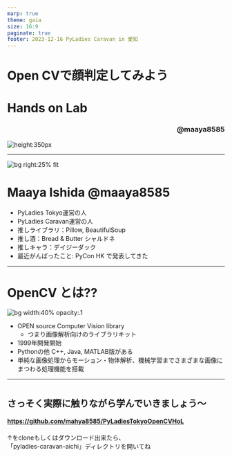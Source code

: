 ```yaml
---
marp: true
theme: gaia
size: 16:9
paginate: true
footer: 2023-12-16 PyLadies Caravan in 愛知
---
```


# Open CVで顔判定してみよう 
# Hands on Lab
### <div style="text-align:right">@maaya8585</div>
![height:350px](https://media.connpass.com/thumbs/90/49/90490e2cc122483e1c3a7febd3de0dca.png)

---
![bg right:25% fit](https://avatars.githubusercontent.com/u/10239748?v=4)

# Maaya Ishida  @maaya8585

- PyLadies Tokyo運営の人
- PyLadies Caravan運営の人
- 推しライブラリ：Pillow, BeautifulSoup
- 推し酒：Bread & Butter シャルドネ
- 推しキャラ：デイジーダック
- 最近がんばったこと: PyCon HK で発表してきた

---

# OpenCV とは??
![bg width:40% opacity:.1](https://upload.wikimedia.org/wikipedia/commons/thumb/3/32/OpenCV_Logo_with_text_svg_version.svg/440px-OpenCV_Logo_with_text_svg_version.svg.png)

- OPEN source Computer Vision library
  - つまり画像解析向けのライブラリキット
- 1999年開発開始
- Pythonの他 C++, Java, MATLAB版がある
- 単純な画像処理からモーション・物体解析、機械学習までさまざまな画像にまつわる処理機能を搭載

---
#
#
## さっそく実際に触りながら学んでいきましょう～

#### https://github.com/mahya8585/PyLadiesTokyoOpenCVHoL

↑をcloneもしくはダウンロード出来たら、   
「pyladies-caravan-aichi」ディレクトリを開いてね